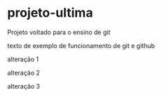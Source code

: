 # projeto-ultima
Projeto voltado para o ensino de git

texto de exemplo de funcionamento de git e github

alteração 1

alteração 2

alteração 3